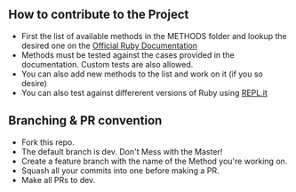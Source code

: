 ## How to contribute to the Project

* First the list of available methods in the METHODS folder and lookup the desired one on the [Official Ruby Documentation](https://ruby-doc.org/core-2.6.1/)
* Methods must be tested against the cases provided in the documentation. Custom tests are also allowed. 
* You can also add new methods to the list and work on it (if you so desire)
* You can also test against differerent versions of Ruby using [REPL.it](https://repl.it/)

## Branching & PR convention
* Fork this repo.
* The default branch is dev. Don't Mess with the Master!
* Create a feature branch with the name of the Method you're working on.
* Squash all your commits into one before making a PR.
* Make all PRs to dev.
